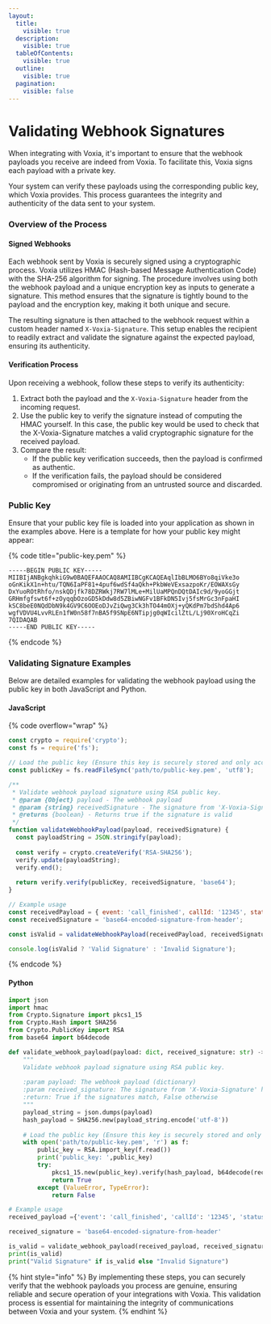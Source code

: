 ```yaml
---
layout:
  title:
    visible: true
  description:
    visible: true
  tableOfContents:
    visible: true
  outline:
    visible: true
  pagination:
    visible: false
---
```


# Validating Webhook Signatures

When integrating with Voxia, it's important to ensure that the webhook payloads you receive are indeed from Voxia. To facilitate this, Voxia signs each payload with a private key.&#x20;

Your system can verify these payloads using the corresponding public key, which Voxia provides. This process guarantees the integrity and authenticity of the data sent to your system.

### **Overview of the Process**

#### **Signed Webhooks**

Each webhook sent by Voxia is securely signed using a cryptographic process. Voxia utilizes HMAC (Hash-based Message Authentication Code) with the SHA-256 algorithm for signing. The procedure involves using both the webhook payload and a unique encryption key as inputs to generate a signature. This method ensures that the signature is tightly bound to the payload and the encryption key, making it both unique and secure.

The resulting signature is then attached to the webhook request within a custom header named `X-Voxia-Signature`. This setup enables the recipient to readily extract and validate the signature against the expected payload, ensuring its authenticity.

#### **Verification Process**

Upon receiving a webhook, follow these steps to verify its authenticity:

1. Extract both the payload and the `X-Voxia-Signature` header from the incoming request.
2. Use the public key to verify the signature instead of computing the HMAC yourself. In this case, the public key would be used to check that the X-Voxia-Signature matches a valid cryptographic signature for the received payload.
3. Compare the result:
   * If the public key verification succeeds, then the payload is confirmed as authentic.
   * If the verification fails, the payload should be considered compromised or originating from an untrusted source and discarded.

### Public Key

Ensure that your public key file is loaded into your application as shown in the examples above. Here is a template for how your public key might appear:

{% code title="public-key.pem" %}
```
-----BEGIN PUBLIC KEY-----
MIIBIjANBgkqhkiG9w0BAQEFAAOCAQ8AMIIBCgKCAQEAqlIbBLMO6BYo8qiVke3o
oGnKikX1n+htu/TQN6IaPF81+4puf6wdSf4aQkh+PkbWeVExsazpoKr/EOWAXsGy
DxYuoROtRhfo/nskQDjfk78DZRWkj7RW7lMLe+MilUaMPQnDQtDAIc9d/9yoGGjt
GRHmfgfswt6f+zOyqqbOzoGD5kDdw8d5ZBiwNGFv1BFkDN5Ivj5fsMrGc3nFpaHI
kSC8beE0NQdDbN9k4GV9C6OOEoDJvZiQwg3Ck3hTO44mOXj+yQKdPm7bdShd4Ap6
wgfVDVU4LvvRLEn1fW0n58f7nBA5f9SNpE6NTipjg0qWIcilZtL/Lj90XroHCqZi
7QIDAQAB
-----END PUBLIC KEY-----
```
{% endcode %}

### Validating Signature Examples

Below are detailed examples for validating the webhook payload using the public key in both JavaScript and Python.

#### **JavaScript**

{% code overflow="wrap" %}
```javascript
const crypto = require('crypto');
const fs = require('fs');

// Load the public key (Ensure this key is securely stored and only accessible to your application)
const publicKey = fs.readFileSync('path/to/public-key.pem', 'utf8');

/**
 * Validate webhook payload signature using RSA public key.
 * @param {Object} payload - The webhook payload
 * @param {string} receivedSignature - The signature from 'X-Voxia-Signature' header, encoded in base64
 * @returns {boolean} - Returns true if the signature is valid
 */
function validateWebhookPayload(payload, receivedSignature) {
  const payloadString = JSON.stringify(payload);
  
  const verify = crypto.createVerify('RSA-SHA256');
  verify.update(payloadString);
  verify.end();
  
  return verify.verify(publicKey, receivedSignature, 'base64');
}

// Example usage
const receivedPayload = { event: 'call_finished', callId: '12345', status: 'completed' };
const receivedSignature = 'base64-encoded-signature-from-header';

const isValid = validateWebhookPayload(receivedPayload, receivedSignature);

console.log(isValid ? 'Valid Signature' : 'Invalid Signature');
```
{% endcode %}

#### Python

```python
import json
import hmac
from Crypto.Signature import pkcs1_15
from Crypto.Hash import SHA256
from Crypto.PublicKey import RSA
from base64 import b64decode

def validate_webhook_payload(payload: dict, received_signature: str) -> bool:
    """
    Validate webhook payload signature using RSA public key.
    
    :param payload: The webhook payload (dictionary)
    :param received_signature: The signature from 'X-Voxia-Signature' header, encoded in base64
    :return: True if the signatures match, False otherwise
    """
    payload_string = json.dumps(payload)
    hash_payload = SHA256.new(payload_string.encode('utf-8'))
    
    # Load the public key (Ensure this key is securely stored and only accessible to your application)
    with open('path/to/public-key.pem', 'r') as f:
        public_key = RSA.import_key(f.read())
        print('public_key: ',public_key)
        try:
            pkcs1_15.new(public_key).verify(hash_payload, b64decode(received_signature))
            return True
        except (ValueError, TypeError):
            return False

# Example usage
received_payload ={'event': 'call_finished', 'callId': '12345', 'status': 'completed'}

received_signature = 'base64-encoded-signature-from-header'

is_valid = validate_webhook_payload(received_payload, received_signature)
print(is_valid)
print("Valid Signature" if is_valid else "Invalid Signature")

```



{% hint style="info" %}
By implementing these steps, you can securely verify that the webhook payloads you process are genuine, ensuring reliable and secure operation of your integrations with Voxia. This validation process is essential for maintaining the integrity of communications between Voxia and your system.
{% endhint %}
